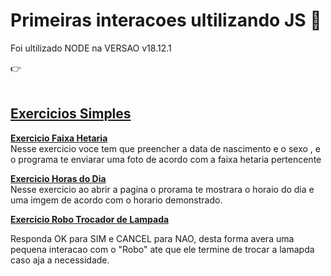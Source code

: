 <h1>Primeiras interacoes ultilizando JS 🤖</h1>
<p>Foi ultilizado NODE na VERSAO v18.12.1</p>
👉 <a href="https://portoheitor.github.io/JS-introducao/" /a>
<br><br>
<h2>Exercicios Simples</h2>


<p><strong><a
            href="https://portoheitor.github.io/JS-introducao/FaixaHetaria/index.html">Exercicio
            Faixa Hetaria</a></strong> <br>
    Nesse exercicio voce tem que preencher a data de nascimento e o sexo , e o programa te enviarar uma foto de acordo
    com a faixa hetaria pertencente </p>
<p><strong><a href="https://portoheitor.github.io/JS-introducao/HorasDoDia/index.html">Exercicio
            Horas do Dia</a></strong> <br>
    Nesse exercicio ao abrir a pagina o prorama te mostrara o horaio do dia e uma imgem de acordo com o horario
    demonstrado.</p>
<p><strong><a
            href="https://portoheitor.github.io/JS-introducao/roboTrocadorDeLampadas/index.html">Exercicio
            Robo Trocador de Lampada</a></strong> <br>
<p>Responda OK para SIM e CANCEL para NAO, desta forma avera uma pequena interacao com o "Robo" ate que ele termine de
    trocar a lamapda caso aja a necessidade.</p>




